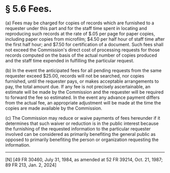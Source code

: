 # § 5.6   Fees.

(a) Fees may be charged for copies of records which are furnished to a requester under this part and for the staff time spent in locating and reproducing such records at the rate of $.05 per page for paper copies, including paper copies from microfilm; $4.50 per half hour of staff time after the first half hour; and $7.50 for certification of a document. Such fees shall not exceed the Commission's direct cost of processing requests for those records computed on the basis of the actual number of copies produced and the staff time expended in fulfilling the particular request.






(b) In the event the anticipated fees for all pending requests from the same requester exceed $25.00, records will not be searched, nor copies furnished, until the requester pays, or makes acceptable arrangements to pay, the total amount due. If any fee is not precisely ascertainable, an estimate will be made by the Commission and the requester will be required to forward the fee so estimated. In the event any advance payment differs from the actual fee, an appropriate adjustment will be made at the time the copies are made available by the Commission.




(c) The Commission may reduce or waive payments of fees hereunder if it determines that such waiver or reduction is in the public interest because the furnishing of the requested information to the particular requester involved can be considered as primarily benefiting the general public as opposed to primarily benefiting the person or organization requesting the information.



---

[N] [49 FR 30460, July 31, 1984, as amended at 52 FR 39214, Oct. 21, 1987; 89 FR 213, Jan. 2, 2024]




